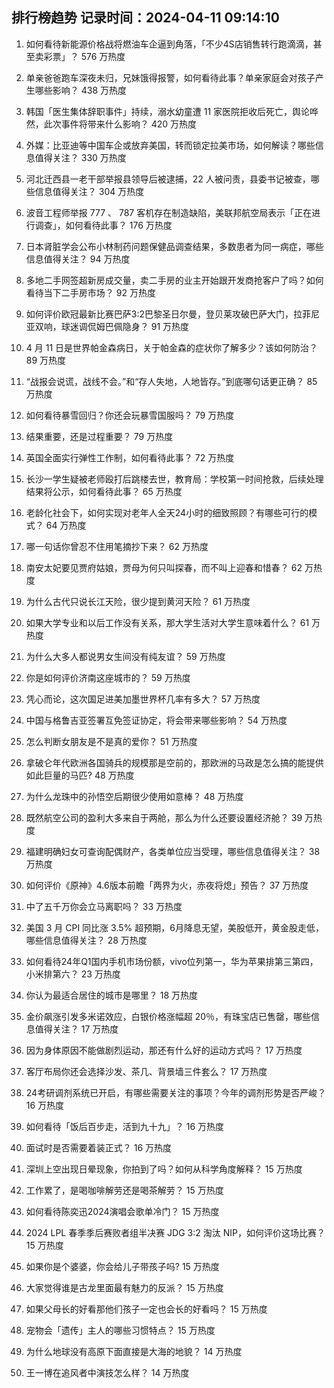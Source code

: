 
## 排行榜趋势 记录时间：2024-04-11 09:14:10
  
  1. 如何看待新能源价格战将燃油车企逼到角落，「不少4S店销售转行跑滴滴，甚至卖彩票 ​」？ 576 万热度
    
  2. 单亲爸爸跑车深夜未归，兄妹饿得报警，如何看待此事？单亲家庭会对孩子产生哪些影响？ 438 万热度
    
  3. 韩国「医生集体辞职事件」持续，溺水幼童遭 11 家医院拒收后死亡，舆论哗然，此次事件将带来什么影响？ 420 万热度
    
  4. 外媒：比亚迪等中国车企或放弃美国，转而锁定拉美市场，如何解读？哪些信息值得关注？ 330 万热度
    
  5. 河北迁西县一老干部举报县领导后被逮捕，22 人被问责，县委书记被查，哪些信息值得关注？ 304 万热度
    
  6. 波音工程师举报 777 、 787 客机存在制造缺陷，美联邦航空局表示「正在进行调查」，如何看待此事？ 176 万热度
    
  7. 日本肾脏学会公布小林制药问题保健品调查结果，多数患者为同一病症，哪些信息值得关注？ 94 万热度
    
  8. 多地二手网签超新房成交量，卖二手房的业主开始跟开发商抢客户了吗？如何看待当下二手房市场？ 92 万热度
    
  9. 如何评价欧冠最新比赛巴萨3:2巴黎圣日尔曼，登贝莱攻破巴萨大门，拉菲尼亚双响，球迷调侃姆巴佩隐身？ 91 万热度
    
  10. 4 月 11 日是世界帕金森病日，关于帕金森的症状你了解多少？该如何防治？ 89 万热度
    
  11. “战报会说谎，战线不会。”和“存人失地，人地皆存。”到底哪句话更正确？ 85 万热度
    
  12. 如何看待暴雪回归？你还会玩暴雪国服吗？ 79 万热度
    
  13. 结果重要，还是过程重要？ 79 万热度
    
  14. 英国全面实行弹性工作制，如何看待此事？ 72 万热度
    
  15. 长沙一学生疑被老师殴打后跳楼去世，教育局：学校第一时间抢救，后续处理结果将公示，如何看待此事？ 65 万热度
    
  16. 老龄化社会下，如何实现对老年人全天24小时的细致照顾？有哪些可行的模式？ 64 万热度
    
  17. 哪一句话你曾忍不住用笔摘抄下来？ 62 万热度
    
  18. 南安太妃要见贾府姑娘，贾母为何只叫探春，而不叫上迎春和惜春？ 62 万热度
    
  19. 为什么古代只说长江天险，很少提到黄河天险？ 61 万热度
    
  20. 如果大学专业和以后工作没有关系，那大学生活对大学生意味着什么？ 61 万热度
    
  21. 为什么大多人都说男女生间没有纯友谊？ 59 万热度
    
  22. 你是如何评价济南这座城市的？ 59 万热度
    
  23. 凭心而论，这次国足进美加墨世界杯几率有多大？ 57 万热度
    
  24. 中国与格鲁吉亚签署互免签证协定，将会带来哪些影响？ 54 万热度
    
  25. 怎么判断女朋友是不是真的爱你？ 51 万热度
    
  26. 拿破仑年代欧洲各国骑兵的规模那是空前的，那欧洲的马政是怎么搞的能提供如此巨量的马匹? 48 万热度
    
  27. 为什么龙珠中的孙悟空后期很少使用如意棒？ 48 万热度
    
  28. 既然航空公司的盈利大多来自于两舱，那么为什么还要设置经济舱？ 39 万热度
    
  29. 福建明确妇女可查询配偶财产，各类单位应当受理，哪些信息值得关注？ 38 万热度
    
  30. 如何评价《原神》4.6版本前瞻「两界为火，赤夜将熄」预告？ 37 万热度
    
  31. 中了五千万你会立马离职吗？ 33 万热度
    
  32. 美国 3 月 CPI 同比涨 3.5% 超预期，6月降息无望，美股低开，黄金股走低，哪些信息值得关注？ 28 万热度
    
  33. 如何看待24年Q1国内手机市场份额，vivo位列第一，华为苹果排第三第四，小米排第六？ 23 万热度
    
  34. 你认为最适合居住的城市是哪里？ 18 万热度
    
  35. 金价飙涨引发多米诺效应，白银价格涨幅超 20％，有珠宝店已售罄，哪些信息值得关注？ 17 万热度
    
  36. 因为身体原因不能做剧烈运动，那还有什么好的运动方式吗？ 17 万热度
    
  37. 客厅布局你还会选择沙发、茶几、背景墙三件套么？ 17 万热度
    
  38. 24考研调剂系统已开启，有哪些需要关注的事项？今年的调剂形势是否严峻？ 16 万热度
    
  39. 如何看待「饭后百步走，活到九十九」？ 16 万热度
    
  40. 面试时是否需要着装正式？ 16 万热度
    
  41. 深圳上空出现日晕现象，你拍到了吗？如何从科学角度解释？ 15 万热度
    
  42. 工作累了，是喝咖啡解劳还是喝茶解劳？ 15 万热度
    
  43. 如何看待陈奕迅2024演唱会歌单冷门？ 15 万热度
    
  44. 2024 LPL 春季季后赛败者组半决赛 JDG 3:2 淘汰 NIP，如何评价这场比赛？ 15 万热度
    
  45. 如果你是个婆婆，你会给儿子带孩子吗? 15 万热度
    
  46. 大家觉得谁是古龙里面最有魅力的反派？ 15 万热度
    
  47. 如果父母长的好看那他们孩子一定也会长的好看吗？ 15 万热度
    
  48. 宠物会「遗传」主人的哪些习惯特点？ 15 万热度
    
  49. 为什么地球没有高原下面直接是大海的地貌？ 14 万热度
    
  50. 王一博在追风者中演技怎么样？ 14 万热度
    